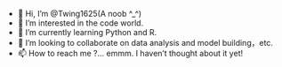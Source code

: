 - 👋 Hi, I’m @Twing1625(A noob ^_^) 
- 👀 I’m interested in the code world.           
- 🌱 I’m currently learning Python and R.
- 💞️ I’m looking to collaborate on data analysis and model building，etc.
- 📫 How to reach me ?... emmm. I haven’t thought about it yet!


